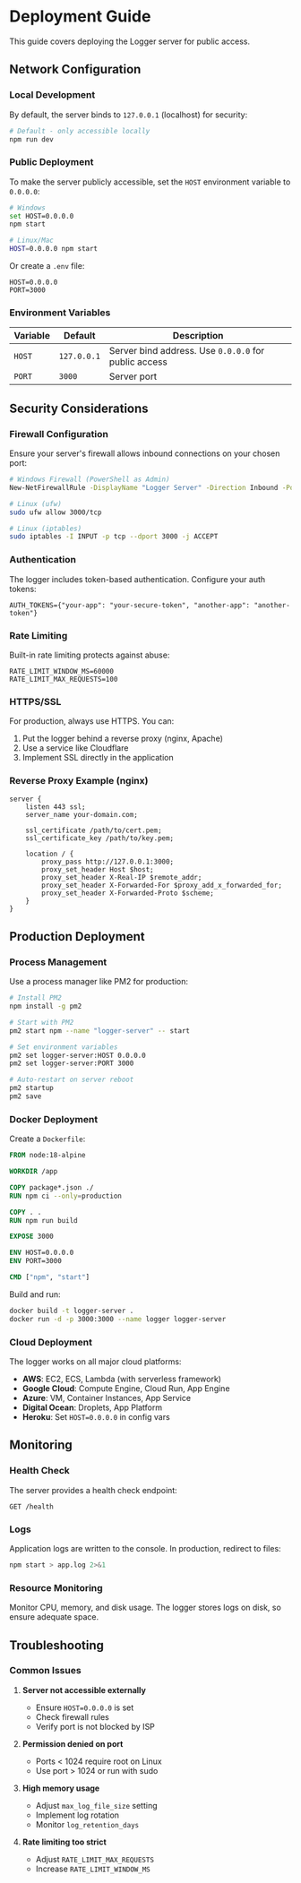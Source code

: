 # Deployment Guide

This guide covers deploying the Logger server for public access.

## Network Configuration

### Local Development
By default, the server binds to `127.0.0.1` (localhost) for security:
```bash
# Default - only accessible locally
npm run dev
```

### Public Deployment
To make the server publicly accessible, set the `HOST` environment variable to `0.0.0.0`:

```bash
# Windows
set HOST=0.0.0.0
npm start

# Linux/Mac
HOST=0.0.0.0 npm start
```

Or create a `.env` file:
```env
HOST=0.0.0.0
PORT=3000
```

### Environment Variables

| Variable | Default | Description |
|----------|---------|-------------|
| `HOST` | `127.0.0.1` | Server bind address. Use `0.0.0.0` for public access |
| `PORT` | `3000` | Server port |

## Security Considerations

### Firewall Configuration
Ensure your server's firewall allows inbound connections on your chosen port:

```bash
# Windows Firewall (PowerShell as Admin)
New-NetFirewallRule -DisplayName "Logger Server" -Direction Inbound -Port 3000 -Protocol TCP -Action Allow

# Linux (ufw)
sudo ufw allow 3000/tcp

# Linux (iptables)
sudo iptables -I INPUT -p tcp --dport 3000 -j ACCEPT
```

### Authentication
The logger includes token-based authentication. Configure your auth tokens:

```env
AUTH_TOKENS={"your-app": "your-secure-token", "another-app": "another-token"}
```

### Rate Limiting
Built-in rate limiting protects against abuse:

```env
RATE_LIMIT_WINDOW_MS=60000
RATE_LIMIT_MAX_REQUESTS=100
```

### HTTPS/SSL
For production, always use HTTPS. You can:
1. Put the logger behind a reverse proxy (nginx, Apache)
2. Use a service like Cloudflare
3. Implement SSL directly in the application

### Reverse Proxy Example (nginx)
```nginx
server {
    listen 443 ssl;
    server_name your-domain.com;
    
    ssl_certificate /path/to/cert.pem;
    ssl_certificate_key /path/to/key.pem;
    
    location / {
        proxy_pass http://127.0.0.1:3000;
        proxy_set_header Host $host;
        proxy_set_header X-Real-IP $remote_addr;
        proxy_set_header X-Forwarded-For $proxy_add_x_forwarded_for;
        proxy_set_header X-Forwarded-Proto $scheme;
    }
}
```

## Production Deployment

### Process Management
Use a process manager like PM2 for production:

```bash
# Install PM2
npm install -g pm2

# Start with PM2
pm2 start npm --name "logger-server" -- start

# Set environment variables
pm2 set logger-server:HOST 0.0.0.0
pm2 set logger-server:PORT 3000

# Auto-restart on server reboot
pm2 startup
pm2 save
```

### Docker Deployment
Create a `Dockerfile`:

```dockerfile
FROM node:18-alpine

WORKDIR /app

COPY package*.json ./
RUN npm ci --only=production

COPY . .
RUN npm run build

EXPOSE 3000

ENV HOST=0.0.0.0
ENV PORT=3000

CMD ["npm", "start"]
```

Build and run:
```bash
docker build -t logger-server .
docker run -d -p 3000:3000 --name logger logger-server
```

### Cloud Deployment
The logger works on all major cloud platforms:
- **AWS**: EC2, ECS, Lambda (with serverless framework)
- **Google Cloud**: Compute Engine, Cloud Run, App Engine
- **Azure**: VM, Container Instances, App Service
- **Digital Ocean**: Droplets, App Platform
- **Heroku**: Set `HOST=0.0.0.0` in config vars

## Monitoring

### Health Check
The server provides a health check endpoint:
```
GET /health
```

### Logs
Application logs are written to the console. In production, redirect to files:
```bash
npm start > app.log 2>&1
```

### Resource Monitoring
Monitor CPU, memory, and disk usage. The logger stores logs on disk, so ensure adequate space.

## Troubleshooting

### Common Issues

1. **Server not accessible externally**
   - Ensure `HOST=0.0.0.0` is set
   - Check firewall rules
   - Verify port is not blocked by ISP

2. **Permission denied on port**
   - Ports < 1024 require root on Linux
   - Use port > 1024 or run with sudo

3. **High memory usage**
   - Adjust `max_log_file_size` setting
   - Implement log rotation
   - Monitor `log_retention_days`

4. **Rate limiting too strict**
   - Adjust `RATE_LIMIT_MAX_REQUESTS`
   - Increase `RATE_LIMIT_WINDOW_MS`
